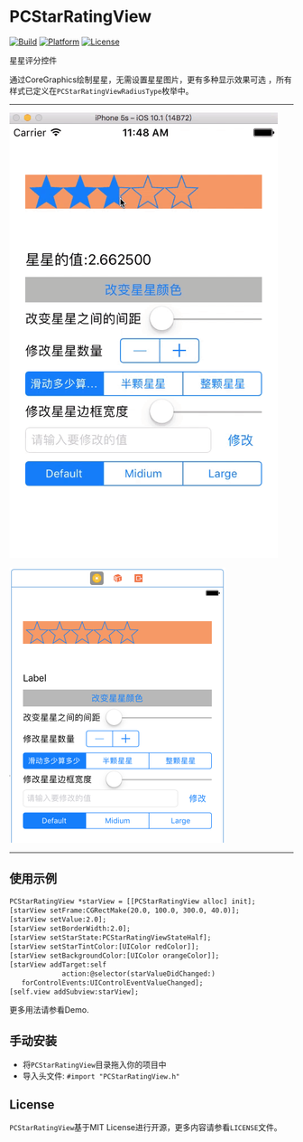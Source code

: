 # PCStarRatingView

[![Build](https://img.shields.io/wercker/ci/wercker/docs.svg)]()
[![Platform](https://img.shields.io/badge/platform-iOS-blue.svg?style=flat)]()
[![License](https://img.shields.io/badge/license-MIT-orange.svg?style=flat)]()

星星评分控件

通过CoreGraphics绘制星星，无需设置星星图片，更有多种显示效果可选	，所有样式已定义在`PCStarRatingViewRadiusType`枚举中。

----

![Preview](./demo.gif)

![Used in storyboard](./storyboard.png)

----

## 使用示例

``` ObjC
PCStarRatingView *starView = [[PCStarRatingView alloc] init];
[starView setFrame:CGRectMake(20.0, 100.0, 300.0, 40.0)];
[starView setValue:2.0];
[starView setBorderWidth:2.0];
[starView setStarState:PCStarRatingViewStateHalf];
[starView setStarTintColor:[UIColor redColor]];
[starView setBackgroundColor:[UIColor orangeColor]];
[starView addTarget:self
             action:@selector(starValueDidChanged:)
   forControlEvents:UIControlEventValueChanged];
[self.view addSubview:starView];
```

更多用法请参看Demo.

## 手动安装

- 将`PCStarRatingView`目录拖入你的项目中
- 导入头文件: `#import "PCStarRatingView.h"`

## License
`PCStarRatingView`基于MIT License进行开源，更多内容请参看`LICENSE`文件。
